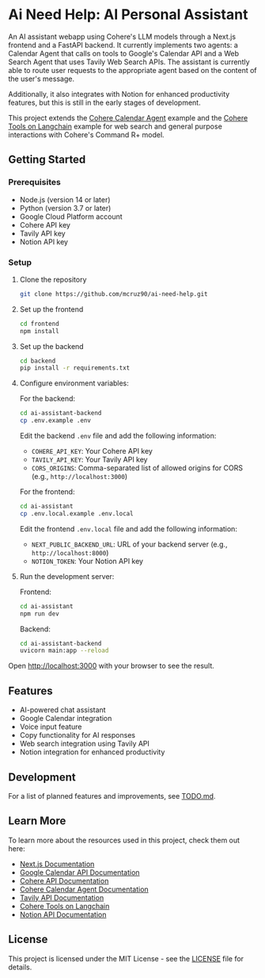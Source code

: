 # Ai Need Help: AI Personal Assistant

An AI assistant webapp using Cohere's LLM models through a Next.js frontend and a FastAPI backend. It currently implements two agents: a Calendar Agent that calls on tools to Google's Calendar API and a Web Search Agent that uses Tavily Web Search APIs. The assistant is currently able to route user requests to the appropriate agent based on the content of the user's message.

Additionally, it also integrates with Notion for enhanced productivity features, but this is still in the early stages of development.

This project extends the [Cohere Calendar Agent](https://docs.cohere.com/page/calendar-agent) example and the [Cohere Tools on Langchain](https://docs.cohere.com/docs/tools-on-langchain) example for web search and general purpose interactions with Cohere's Command R+ model.

## Getting Started

### Prerequisites

- Node.js (version 14 or later)
- Python (version 3.7 or later)
- Google Cloud Platform account
- Cohere API key
- Tavily API key
- Notion API key

### Setup

1. Clone the repository

    ```bash
    git clone https://github.com/mcruz90/ai-need-help.git
    ```

2. Set up the frontend

    ```bash
    cd frontend
    npm install
    ```

3. Set up the backend

    ```bash
    cd backend
    pip install -r requirements.txt
    ```

4. Configure environment variables:

    For the backend:

    ```bash
    cd ai-assistant-backend
    cp .env.example .env
    ```

    Edit the backend `.env` file and add the following information:
    - `COHERE_API_KEY`: Your Cohere API key
    - `TAVILY_API_KEY`: Your Tavily API key
    - `CORS_ORIGINS`: Comma-separated list of allowed origins for CORS (e.g., `http://localhost:3000`)

    For the frontend:

    ```bash
    cd ai-assistant
    cp .env.local.example .env.local
    ```

    Edit the frontend `.env.local` file and add the following information:
    - `NEXT_PUBLIC_BACKEND_URL`: URL of your backend server (e.g., `http://localhost:8000`)
    - `NOTION_TOKEN`: Your Notion API key

5. Run the development server:  

    Frontend:

    ```bash
    cd ai-assistant
    npm run dev
    ```

    Backend:

    ```bash
    cd ai-assistant-backend
    uvicorn main:app --reload
    ```

Open [http://localhost:3000](http://localhost:3000) with your browser to see the result.

## Features

- AI-powered chat assistant
- Google Calendar integration
- Voice input feature
- Copy functionality for AI responses
- Web search integration using Tavily API
- Notion integration for enhanced productivity

## Development

For a list of planned features and improvements, see [TODO.md](./TODO.md).

## Learn More

To learn more about the resources used in this project, check them out here:

- [Next.js Documentation](https://nextjs.org/docs)
- [Google Calendar API Documentation](https://developers.google.com/calendar)
- [Cohere API Documentation](https://docs.cohere.com/)
- [Cohere Calendar Agent Documentation](https://docs.cohere.com/page/calendar-agent)
- [Tavily API Documentation](https://docs.tavily.com/)
- [Cohere Tools on Langchain](https://docs.cohere.com/docs/tools-on-langchain)
- [Notion API Documentation](https://developers.notion.com/)

## License

This project is licensed under the MIT License - see the [LICENSE](LICENSE) file for details.
